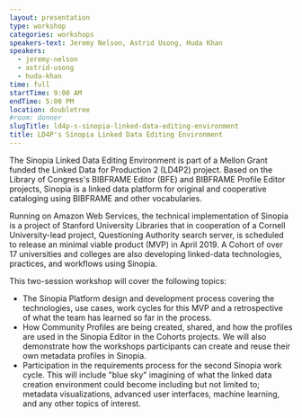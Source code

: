```yaml
---
layout: presentation
type: workshop
categories: workshops
speakers-text: Jeremy Nelson, Astrid Usong, Huda Khan
speakers:
  - jeremy-nelson
  - astrid-usong
  - huda-khan
time: full
startTime: 9:00 AM
endTime: 5:00 PM
location: doubletree
#room: donner
slugTitle: ld4p-s-sinopia-linked-data-editing-environment
title: LD4P's Sinopia Linked Data Editing Environment
---
```


The Sinopia Linked Data Editing Environment is part of a Mellon Grant funded the Linked Data for Production 2 (LD4P2) project. Based on the Library of Congress's BIBFRAME Editor (BFE) and BIBFRAME Profile Editor projects, Sinopia is a linked data platform for original and cooperative cataloging using BIBFRAME and other vocabularies.

Running on Amazon Web Services, the technical implementation of Sinopia is a project of Stanford University Libraries that in cooperation of a Cornell University-lead project, Questioning Authority search server, is scheduled to release an minimal viable product (MVP) in April 2019. A Cohort of over 17 universities and colleges are also developing linked-data technologies, practices, and workflows using Sinopia.

This two-session workshop will cover the following topics:

* The Sinopia Platform design and development process covering the technologies, use cases, work cycles for this MVP and a retrospective of what the team has learned so far in the process.
* How Community Profiles are being created, shared, and how the profiles are used in the Sinopia Editor in the Cohorts projects. We will also demonstrate how the workshops participants can create and reuse their own metadata profiles in Sinopia.
* Participation in the requirements process for the second Sinopia work cycle. This will include "blue sky" imagining of what the linked data creation environment could become including but not limited to; metadata visualizations, advanced user interfaces, machine learning, and any other topics of interest.